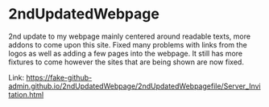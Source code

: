 # 2ndUpdatedWebpage 

2nd update to my webpage mainly centered around readable texts, more addons to come upon this site. Fixed many problems with links from the logos as well as adding a few pages into the webpage. It still has more fixtures to come however the sites that are being shown are now fixed. 


Link: https://fake-github-admin.github.io/2ndUpdatedWebpage/2ndUpdatedWebpagefile/Server_Invitation.html
